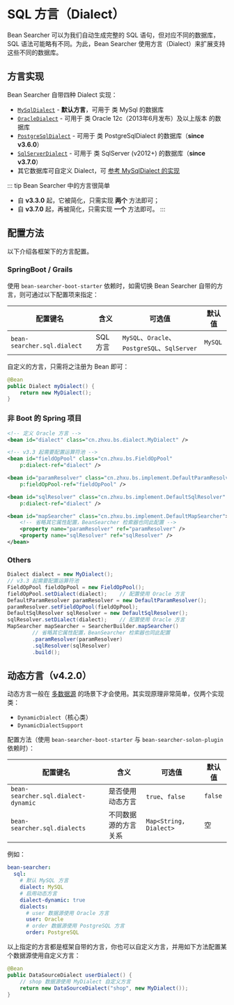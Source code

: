 # SQL 方言（Dialect）

Bean Searcher 可以为我们自动生成完整的 SQL 语句，但对应不同的数据库，SQL 语法可能略有不同。为此，Bean Searcher 使用方言（Dialect）来扩展支持这些不同的数据库。

## 方言实现

Bean Searcher 自带四种 Dialect 实现：

* [`MySqlDialect`](https://github.com/troyzhxu/bean-searcher/blob/dev/bean-searcher/src/main/java/cn/zhxu/bs/dialect/MySqlDialect.java) - **默认方言**，可用于 类 MySql 的数据库
* [`OracleDialect`](https://github.com/troyzhxu/bean-searcher/blob/dev/bean-searcher/src/main/java/cn/zhxu/bs/dialect/OracleDialect.java) - 可用于 类 Oracle 12c（2013年6月发布）及以上版本 的数据库
* [`PostgreSqlDialect`](https://github.com/troyzhxu/bean-searcher/blob/dev/bean-searcher/src/main/java/cn/zhxu/bs/dialect/PostgreSqlDialect.java) - 可用于 类 PostgreSqlDialect 的数据库（**since v3.6.0**）
* [`SqlServerDialect`](https://github.com/troyzhxu/bean-searcher/blob/dev/bean-searcher/src/main/java/cn/zhxu/bs/dialect/SqlServerDialect.java) - 可用于 类 SqlServer (v2012+) 的数据库（**since v3.7.0**）
* 其它数据库可自定义 Dialect，可 [参考 MySqlDialect 的实现](https://github.com/troyzhxu/bean-searcher/blob/dev/bean-searcher/src/main/java/cn/zhxu/bs/dialect/MySqlDialect.java)

::: tip Bean Searcher 中的方言很简单
* 自 **v3.3.0** 起，它被简化，只需实现 **两个** 方法即可；
* 自 **v3.7.0** 起，再被简化，只需实现 **一个** 方法即可。
:::

## 配置方法

以下介绍各框架下的方言配置。

### SpringBoot / Grails

使用 `bean-searcher-boot-starter` 依赖时，如需切换 Bean Searcher 自带的方言，则可通过以下配置项来指定：

配置键名 | 含义 | 可选值 | 默认值
-|-|-|-
`bean-searcher.sql.dialect` | SQL 方言 | `MySQL`、`Oracle`、`PostgreSQL`、`SqlServer` | `MySQL`

自定义的方言，只需将之注册为 Bean 即可：

```java
@Bean
public Dialect myDialect() {
    return new MyDialect();
}
```

### 非 Boot 的 Spring 项目

```xml
<!-- 定义 Oracle 方言 -->
<bean id="dialect" class="cn.zhxu.bs.dialect.MyDialect" />

<!-- v3.3 起需要配置运算符池 -->
<bean id="fieldOpPool" class="cn.zhxu.bs.FieldOpPool" 
    p:dialect-ref="dialect" />

<bean id="paramResolver" class="cn.zhxu.bs.implement.DefaultParamResolver" 
    p:fieldOpPool-ref="fieldOpPool" />

<bean id="sqlResolver" class="cn.zhxu.bs.implement.DefaultSqlResolver" 
    p:dialect-ref="dialect" />

<bean id="mapSearcher" class="cn.zhxu.bs.implement.DefaultMapSearcher">
    <!-- 省略其它属性配置，BeanSearcher 检索器也同此配置 -->
    <property name="paramResolver" ref="paramResolver" />
    <property name="sqlResolver" ref="sqlResolver" />
</bean>
```

### Others

```java
Dialect dialect = new MyDialect();
// v3.3 起需要配置运算符池
FieldOpPool fieldOpPool = new FieldOpPool();
fieldOpPool.setDialect(dialect);    // 配置使用 Oracle 方言
DefaultParamResolver paramResolver = new DefaultParamResolver();
paramResolver.setFieldOpPool(fieldOpPool);
DefaultSqlResolver sqlResolver = new DefaultSqlResolver();
sqlResolver.setDialect(dialect);    // 配置使用 Oracle 方言
MapSearcher mapSearcher = SearcherBuilder.mapSearcher()
        // 省略其它属性配置，BeanSearcher 检索器也同此配置
        .paramResolver(paramResolver)
        .sqlResolver(sqlResolver)
        .build();
```

## 动态方言（v4.2.0）

动态方言一般在 [多数据源](/guide/advance/datasource) 的场景下才会使用。其实现原理非常简单，仅两个实现类：

* `DynamicDialect`（核心类）
* `DynamicDialectSupport`

配置方法（使用 `bean-searcher-boot-starter` 与  `bean-searcher-solon-plugin` 依赖时）：

配置键名 | 含义 | 可选值 | 默认值
-|-|-|-
`bean-searcher.sql.dialect-dynamic` | 是否使用动态方言 | `true`、`false` | `false`
`bean-searcher.sql.dialects` | 不同数据源的方言关系 | `Map<String, Dialect>` | 空

例如：

```yml
bean-searcher:
  sql:
    # 默认 MySQL 方言
    dialect: MySQL
    # 启用动态方言
    dialect-dynamic: true
    dialects:
      # user 数据源使用 Oracle 方言
      user: Oracle
      # order 数据源使用 PostgreSQL 方言
      order: PostgreSQL
```

以上指定的方言都是框架自带的方言，你也可以自定义方言，并用如下方法配置某个数据源使用自定义方言：

```java
@Bean
public DataSourceDialect userDialect() {
    // shop 数据源使用 MyDialect 自定义方言
    return new DataSourceDialect("shop", new MyDialect());
}
```
